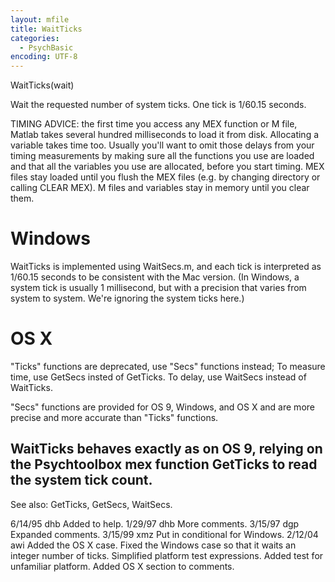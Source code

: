 ```yaml
---
layout: mfile
title: WaitTicks
categories:
  - PsychBasic
encoding: UTF-8
---
```


WaitTicks(wait)

Wait the requested number of system ticks. One tick is 1/60.15 seconds.

TIMING ADVICE: the first time you access any MEX function or M file,
Matlab takes several hundred milliseconds to load it from disk.
Allocating a variable takes time too. Usually you'll want to omit
those delays from your timing measurements by making sure all the
functions you use are loaded and that all the variables you use are
allocated, before you start timing. MEX files stay loaded until you
flush the MEX files (e.g. by changing directory or calling CLEAR
MEX). M files and variables stay in memory until you clear them.


# Windows

WaitTicks is implemented using WaitSecs.m, and each tick is interpreted
as 1/60.15 seconds to be consistent with the Mac version.
(In Windows, a system tick is usually 1 millisecond, but with a precision that
varies from system to system. We're ignoring the system ticks here.)

# OS X

"Ticks" functions are deprecated, use "Secs" functions instead;  To
measure time, use GetSecs insted of GetTicks. To delay, use WaitSecs
instead of WaitTicks.

"Secs" functions are provided for OS 9, Windows, and OS X and are more precise
and more accurate than "Ticks" functions.

WaitTicks behaves exactly as on OS 9, relying on the Psychtoolbox mex
function GetTicks to read the system tick count.
----

See also: GetTicks, GetSecs, WaitSecs.

6/14/95 dhb  Added to help.
1/29/97 dhb  More comments.
3/15/97 dgp  Expanded comments.
3/15/99 xmz  Put in conditional for Windows.
2/12/04 awi  Added the OS X case.  Fixed the Windows case so that it
             waits an integer number of ticks.  Simplified platform test
             expressions.  Added test for unfamiliar platform.  Added OS X
             section to comments.